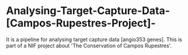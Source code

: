 # Analysing-Target-Capture-Data-[Campos-Rupestres-Project]-
It is a pipeline for analysing target capture data [angio353 genes]. This is part of a NIF project about 'The Conservation of Campos Rupestres'.
